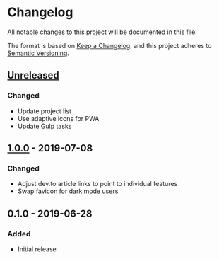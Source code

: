 # Changelog
All notable changes to this project will be documented in this file.

The format is based on [Keep a Changelog](https://keepachangelog.com/en/1.0.0/),
and this project adheres to [Semantic Versioning](https://semver.org/spec/v2.0.0.html).

## [Unreleased]
### Changed
- Update project list
- Use adaptive icons for PWA
- Update Gulp tasks

## [1.0.0] - 2019-07-08
### Changed
- Adjust dev.to article links to point to individual features
- Swap favicon for dark mode users

## 0.1.0 - 2019-06-28
### Added
- Initial release

[Unreleased]: https://github.com/JacobDB/portfolio/compare/v1.0.1...HEAD
[1.0.1]: https://github.com/JacobDB/portfolio/compare/v1.0.0...v1.0.1
[1.0.0]: https://github.com/JacobDB/portfolio/compare/v0.1.0...v1.0.0
